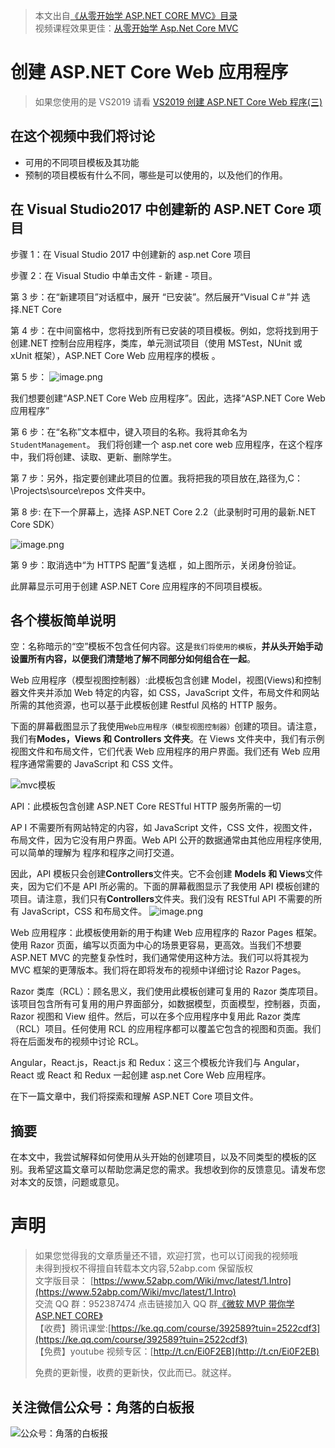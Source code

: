 > 本文出自[《从零开始学 ASP.NET CORE MVC》目录](https://www.52abp.com/wiki/mvc/0.1.4/1.Intro) </br>
> 视频课程效果更佳：[从零开始学 Asp.Net Core MVC](https://study.163.com/course/courseMain.htm?courseId=1209215803&share=2&shareId=400000000309007) </br>

# 创建 ASP.NET Core Web 应用程序

> 如果您使用的是 VS2019 请看 [VS2019 创建 ASP.NET Core Web 程序(三)](https://www.jianshu.com/p/be05ec3c64bb)

## 在这个视频中我们将讨论

- 可用的不同项目模板及其功能
- 预制的项目模板有什么不同，哪些是可以使用的，以及他们的作用。

## 在 Visual Studio2017 中创建新的 ASP.NET Core 项目

步骤 1：在 Visual Studio 2017 中创建新的 asp.net Core 项目

步骤 2：在 Visual Studio 中单击文件 - 新建 - 项目。

第 3 步：在“新建项目”对话框中，展开 “已安装”。然后展开“Visual C＃”并 选择.NET Core

第 4 步：在中间窗格中，您将找到所有已安装的项目模板。例如，您将找到用于创建.NET 控制台应用程序，类库，单元测试项目（使用 MSTest，NUnit 或 xUnit 框架），ASP.NET Core Web 应用程序的模板 。

第 5 步：
![image.png](https://upload-images.jianshu.io/upload_images/1979022-40be07df0660eec4.png)

我们想要创建“ASP.NET Core Web 应用程序”。因此，选择“ASP.NET Core Web 应用程序”

第 6 步：在“名称”文本框中，键入项目的名称。我将其命名为`StudentManagement`。
我们将创建一个 asp.net core web 应用程序，在这个程序中，我们将创建、读取、更新、删除学生。

第 7 步：另外，指定要创建此项目的位置。我将把我的项目放在,路径为,C：\Projects\source\repos 文件夹中。

第 8 步: 在下一个屏幕上，选择 ASP.NET Core 2.2（此录制时可用的最新.NET Core SDK）

![image.png](https://upload-images.jianshu.io/upload_images/1979022-9933c5e64472a28a.png)

第 9 步：取消选中“为 HTTPS 配置”复选框 ，如上图所示，关闭身份验证。

此屏幕显示可用于创建 ASP.NET Core 应用程序的不同项目模板。

## 各个模板简单说明

空：名称暗示的“空”模板不包含任何内容。这是`我们将使用的模板`，**并从头开始手动设置所有内容，以便我们清楚地了解不同部分如何组合在一起**。

Web 应用程序（模型视图控制器）:此模板包含创建 Model，视图(Views)和控制器文件夹并添加 Web 特定的内容，如 CSS，JavaScript 文件，布局文件和网站所需的其他资源，也可以基于此模板创建 Restful 风格的 HTTP 服务。

下面的屏幕截图显示了我使用`Web应用程序（模型视图控制器）`创建的项目。请注意，我们有**Modes，Views 和 Controllers 文件夹**。在 Views 文件夹中，我们有示例视图文件和布局文件，它们代表 Web 应用程序的用户界面。我们还有 Web 应用程序通常需要的 JavaScript 和 CSS 文件。

![mvc模板](https://upload-images.jianshu.io/upload_images/1979022-a73ef8929b93e6e4.png)

API：此模板包含创建 ASP.NET Core RESTful HTTP 服务所需的一切

AP I 不需要所有网站特定的内容，如 JavaScript 文件，CSS 文件，视图文件，布局文件，因为它没有用户界面。Web API 公开的数据通常由其他应用程序使用,可以简单的理解为 程序和程序之间打交道。

因此，API 模板只会创建**Controllers**文件夹。它不会创建 **Models 和 Views**文件夹，因为它们不是 API 所必需的。下面的屏幕截图显示了我使用 API 模板创建的项目。请注意，我们只有**Controllers**文件夹。我们没有 RESTful API 不需要的所有 JavaScript，CSS 和布局文件。
![image.png](https://upload-images.jianshu.io/upload_images/1979022-5c7cf11b17e84e21.png)

Web 应用程序：此模板使用新的用于构建 Web 应用程序的 Razor Pages 框架。使用 Razor 页面，编写以页面为中心的场景更容易，更高效。当我们不想要 ASP.NET MVC 的完整复杂性时，我们通常使用这种方法。我们可以将其视为 MVC 框架的更薄版本。我们将在即将发布的视频中详细讨论 Razor Pages。

Razor 类库（RCL）：顾名思义，我们使用此模板创建可复用的 Razor 类库项目。该项目包含所有可复用的用户界面部分，如数据模型，页面模型，控制器，页面，Razor 视图和 View 组件。然后，可以在多个应用程序中复用此 Razor 类库（RCL）项目。任何使用 RCL 的应用程序都可以覆盖它包含的视图和页面。我们将在后面发布的视频中讨论 RCL。

Angular，React.js，React.js 和 Redux：这三个模板允许我们与 Angular，React 或 React 和 Redux 一起创建 asp.net Core Web 应用程序。

在下一篇文章中，我们将探索和理解 ASP.NET Core 项目文件。

## 摘要

在本文中，我尝试解释如何使用从头开始的创建项目，以及不同类型的模板的区别。我希望这篇文章可以帮助您满足您的需求。我想收到你的反馈意见。请发布您对本文的反馈，问题或意见。

# 声明

> 如果您觉得我的文章质量还不错，欢迎打赏，也可以订阅我的视频哦 </br>
> 未得到授权不得擅自转载本文内容,52abp.com 保留版权</br>
> 文字版目录： [https://www.52abp.com/Wiki/mvc/latest/1.Intro](https://www.52abp.com/Wiki/mvc/latest/1.Intro) </br>
> 交流 QQ 群：952387474 点击链接加入 QQ 群[《微软 MVP 带你学 ASP.NET CORE》](https://jq.qq.com/?_wv=1027&k=5nq4PFQ)</br>
> 【收费】腾讯课堂:[https://ke.qq.com/course/392589?tuin=2522cdf3](https://ke.qq.com/course/392589?tuin=2522cdf3) </br>
> 【免费】youtube 视频专区：[http://t.cn/Ei0F2EB](http://t.cn/Ei0F2EB) </br>
>
> 免费的更新慢，收费的更新快，仅此而已。就这样。 </br>

## 关注微信公众号：角落的白板报

![公众号：角落的白板报](https://upload-images.jianshu.io/upload_images/1979022-f19c505c18160c16.png)
